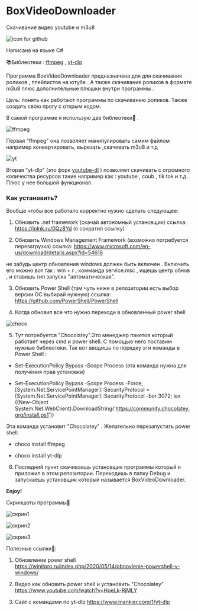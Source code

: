 # BoxVideoDownloader
Скачивание видео youtube и m3u8 

![icon for github](https://user-images.githubusercontent.com/51737588/187915147-e94a0484-ae41-47a0-aa07-05c14a425493.png)

Написана на языке C#

📚Библеотеки : <a href = "https://ffmpeg.org/">ffmpeg</a> , <a href = "https://github.com/yt-dlp/yt-dlp">yt-dlp</a>

Программа BoxVideoDownloader предназначена для для скачивания роликов , плейлистов на ютубе . А также скачивание роликов в формате m3u8 плюс дополнительные плюшки внутри программы .

Цель: понять как работают программы по скачиванию роликов. Также создать свою прогу с открым кодом.

В самой программе я использую две библеотеки🧐 . 

![ffmpeg](https://user-images.githubusercontent.com/51737588/187916922-acfc88b2-3601-4f31-9f0e-eb3ac16df59d.png)

Первая "ffmpeg" она позволяет манипулировать самим файлом например конвертировать, вырезать ,скачивать m3u8 и т.д

![yt](https://user-images.githubusercontent.com/51737588/187918712-b15e9b65-6aa7-49f7-be3a-392f39e12482.png)

Вторая "yt-dlp" (это форк <a href = "https://youtube-dl.org/">youtube-dl</a> ) позволяет скачивать с огромного количества ресурсов такие например как : youtube , coub , tik tok и т.д. . Плюс у нее большой функционал.


<b><h3>Как установить?</h3></b>

Вообще чтобы все работало корректно нужно сделать следующее:

1) Обновить .net framework (скачай автономный установщик) ссылка: https://inlnk.ru/0Qz8Yd   (я сократил  ссылку)

2) Обновить Windows Management Framework (возможно потребуется перезагрузка)  ссылка: https://www.microsoft.com/en-us/download/details.aspx?id=54616

не забудь центр обновления windows должен быть включен . Включить его можно вот так : win + r , комманда service.msc , ищешь центр обнов , и ставишь тип запуска "автоматическая".

3) Обновить Power Shell (там чуть ниже в репозитории есть выбор версии ОС выбирай нужную)  ссылка: https://github.com/PowerShell/PowerShell

4) Когда обновил все что нужно переходи в обновленный power shell

![choco](https://user-images.githubusercontent.com/51737588/187921587-dcdf0aab-143d-43fa-94bc-f213ba6279ee.png)

5) Тут потребуется "Chocolatey".Это менеджер пакетов который работает через cmd и power shell. С помощью него поставим нужные библеотеки. Так вот вводишь по порядку эти команды в Power Shell :

- Set-ExecutionPolicy Bypass -Scope Process (эта команда нужна для получения прав установки)

- Set-ExecutionPolicy Bypass -Scope Process -Force; [System.Net.ServicePointManager]::SecurityProtocol = [System.Net.ServicePointManager]::SecurityProtocol -bor 3072; iex ((New-Object System.Net.WebClient).DownloadString('https://community.chocolatey.org/install.ps1'))

Эта команда установит "Chocolatey" . Желательно перезапустить power shell.

- choco install ffmpeg

- choco install yt-dlp

6) Последний пункт скачиваешь установщик программы который я приложил в этом репозитории. Переходишь в папку Debug и запускаешь установщик который называется BoxVideoDownloader.

<b>Enjoy!</b>


Скриншоты программы🦉


![скрин1](https://user-images.githubusercontent.com/51737588/188282525-10a6991f-bce3-4b2d-8b73-66d2865a6721.jpg)

![скрин2](https://user-images.githubusercontent.com/51737588/187923530-52c6c0b4-af94-4dd1-88a4-57a840af669a.jpg)

![скрин3](https://user-images.githubusercontent.com/51737588/188282535-018bffb2-e920-45fd-ac77-60a58887dc0a.jpg)




Полезные ссылки🔗:

1) Обновление power shell https://winitpro.ru/index.php/2020/05/14/obnovlenie-powershell-v-windows/

2) Видео как обновить power shell и установить "Chocolatey" https://www.youtube.com/watch?v=HoeLk-RjMLY

3) Сайт с командами по yt-dlp https://www.mankier.com/1/yt-dlp



